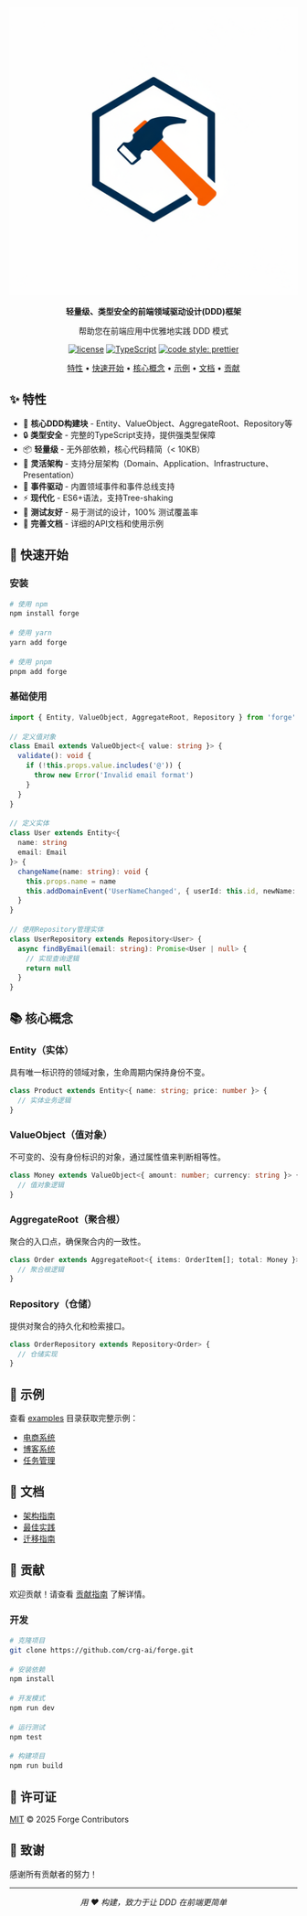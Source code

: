 <div style="text-align:center">
 <img src="site/public/assets/logo.png" />
</div>

<div align="center">

**轻量级、类型安全的前端领域驱动设计(DDD)框架**

帮助您在前端应用中优雅地实践 DDD 模式

<!-- 等待 NPM 包发布后启用
[![npm version](https://img.shields.io/npm/v/@your-scope/forge.svg?style=flat-square)](https://www.npmjs.com/package/@your-scope/forge)
[![npm downloads](https://img.shields.io/npm/dm/@your-scope/forge.svg?style=flat-square)](https://www.npmjs.com/package/@your-scope/forge)
[![bundle size](https://img.shields.io/bundlephobia/minzip/@your-scope/forge?style=flat-square)](https://bundlephobia.com/package/@your-scope/forge)
-->

[![license](https://img.shields.io/badge/license-MIT-blue.svg?style=flat-square)](./LICENSE)
[![TypeScript](https://img.shields.io/badge/TypeScript-5.9-blue.svg?style=flat-square)](https://www.typescriptlang.org/)
[![code style: prettier](https://img.shields.io/badge/code_style-prettier-ff69b4.svg?style=flat-square)](https://github.com/prettier/prettier)

<!-- 创建 GitHub 仓库后取消注释 -->
<!--
[![CI Status](https://img.shields.io/github/actions/workflow/status/crg-ai/forge/ci.yml?branch=main&style=flat-square&label=CI)](https://github.com/crg-ai/forge/actions/workflows/ci.yml)
[![Coverage Status](https://img.shields.io/codecov/c/github/crg-ai/forge?style=flat-square)](https://codecov.io/gh/crg-ai/forge)
[![GitHub stars](https://img.shields.io/github/stars/crg-ai/forge?style=flat-square)](https://github.com/crg-ai/forge/stargazers)
[![GitHub issues](https://img.shields.io/github/issues/crg-ai/forge?style=flat-square)](https://github.com/crg-ai/forge/issues)
[![GitHub pull requests](https://img.shields.io/github/issues-pr/crg-ai/forge?style=flat-square)](https://github.com/crg-ai/forge/pulls)
[![Contributors](https://img.shields.io/github/contributors/crg-ai/forge?style=flat-square)](https://github.com/crg-ai/forge/graphs/contributors)
-->

[特性](#-特性) • [快速开始](#-快速开始) • [核心概念](#-核心概念) • [示例](#-示例) • [文档](#-文档) • [贡献](#-贡献)

</div>

## ✨ 特性

- 🎯 **核心DDD构建块** - Entity、ValueObject、AggregateRoot、Repository等
- 🔒 **类型安全** - 完整的TypeScript支持，提供强类型保障
- 📦 **轻量级** - 无外部依赖，核心代码精简（< 10KB）
- 🎨 **灵活架构** - 支持分层架构（Domain、Application、Infrastructure、Presentation）
- 🚀 **事件驱动** - 内置领域事件和事件总线支持
- ⚡ **现代化** - ES6+语法，支持Tree-shaking
- 🧪 **测试友好** - 易于测试的设计，100% 测试覆盖率
- 📝 **完善文档** - 详细的API文档和使用示例

## 🚀 快速开始

### 安装

```bash
# 使用 npm
npm install forge

# 使用 yarn
yarn add forge

# 使用 pnpm
pnpm add forge
```

### 基础使用

```typescript
import { Entity, ValueObject, AggregateRoot, Repository } from 'forge'

// 定义值对象
class Email extends ValueObject<{ value: string }> {
  validate(): void {
    if (!this.props.value.includes('@')) {
      throw new Error('Invalid email format')
    }
  }
}

// 定义实体
class User extends Entity<{
  name: string
  email: Email
}> {
  changeName(name: string): void {
    this.props.name = name
    this.addDomainEvent('UserNameChanged', { userId: this.id, newName: name })
  }
}

// 使用Repository管理实体
class UserRepository extends Repository<User> {
  async findByEmail(email: string): Promise<User | null> {
    // 实现查询逻辑
    return null
  }
}
```

## 📚 核心概念

### Entity（实体）

具有唯一标识符的领域对象，生命周期内保持身份不变。

```typescript
class Product extends Entity<{ name: string; price: number }> {
  // 实体业务逻辑
}
```

### ValueObject（值对象）

不可变的、没有身份标识的对象，通过属性值来判断相等性。

```typescript
class Money extends ValueObject<{ amount: number; currency: string }> {
  // 值对象逻辑
}
```

### AggregateRoot（聚合根）

聚合的入口点，确保聚合内的一致性。

```typescript
class Order extends AggregateRoot<{ items: OrderItem[]; total: Money }> {
  // 聚合根逻辑
}
```

### Repository（仓储）

提供对聚合的持久化和检索接口。

```typescript
class OrderRepository extends Repository<Order> {
  // 仓储实现
}
```

## 🎯 示例

查看 [examples](./examples) 目录获取完整示例：

- [电商系统](./examples/e-commerce)
- [博客系统](./examples/blog)
- [任务管理](./examples/todo)

## 📖 文档

<!-- API 文档链接将在 GitHub Pages 配置后启用 -->
<!-- - [API 文档](https://crg-ai.github.io/forge) -->

- [架构指南](./docs/architecture.md)
- [最佳实践](./docs/best-practices.md)
- [迁移指南](./docs/migration.md)

## 🤝 贡献

欢迎贡献！请查看 [贡献指南](CONTRIBUTING.md) 了解详情。

### 开发

```bash
# 克隆项目
git clone https://github.com/crg-ai/forge.git

# 安装依赖
npm install

# 开发模式
npm run dev

# 运行测试
npm test

# 构建项目
npm run build
```

## 📄 许可证

[MIT](LICENSE) © 2025 Forge Contributors

## 🙏 致谢

感谢所有贡献者的努力！

<!-- 创建 GitHub 仓库后启用
<a href="https://github.com/crg-ai/forge/graphs/contributors">
  <img src="https://contrib.rocks/image?repo=crg-ai/forge" alt="Contributors" />
</a>
-->

---

<div align="center">

_用 ❤️ 构建，致力于让 DDD 在前端更简单_

</div>
